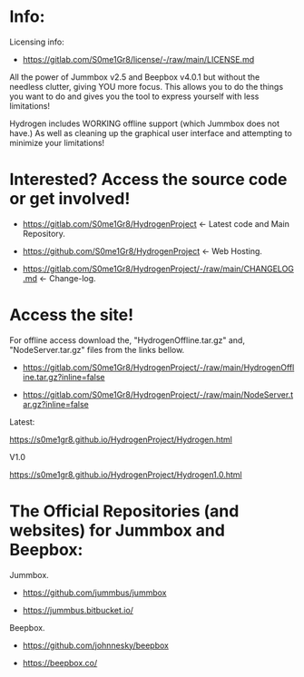 # Info:

Licensing info: 

- https://gitlab.com/S0me1Gr8/license/-/raw/main/LICENSE.md

All the power of Jummbox v2.5 and Beepbox v4.0.1 but without the needless clutter, giving YOU more focus. This allows you to do the things you want to do and gives you the tool to express yourself with less limitations!  

Hydrogen includes WORKING offline support (which Jummbox does not have.) As well as cleaning up the graphical user interface and attempting to minimize your limitations! 

# Interested? Access the source code or get involved! 

- https://gitlab.com/S0me1Gr8/HydrogenProject <- Latest code and Main Repository. 

- https://github.com/S0me1Gr8/HydrogenProject <- Web Hosting.

- https://gitlab.com/S0me1Gr8/HydrogenProject/-/raw/main/CHANGELOG.md <- Change-log.

# Access the site! 

For offline access download the, "HydrogenOffline.tar.gz" and, "NodeServer.tar.gz" files from the links bellow. 

- https://gitlab.com/S0me1Gr8/HydrogenProject/-/raw/main/HydrogenOffline.tar.gz?inline=false

- https://gitlab.com/S0me1Gr8/HydrogenProject/-/raw/main/NodeServer.tar.gz?inline=false

Latest:

https://s0me1gr8.github.io/HydrogenProject/Hydrogen.html

V1.0

https://s0me1gr8.github.io/HydrogenProject/Hydrogen1.0.html

# The Official Repositories (and websites) for Jummbox and Beepbox:

Jummbox. 

- https://github.com/jummbus/jummbox

- https://jummbus.bitbucket.io/

Beepbox. 

- https://github.com/johnnesky/beepbox

- https://beepbox.co/
